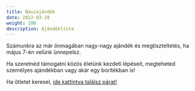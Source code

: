 ```yaml
---
title: Nászajándék
date: 2022-03-28
weight: 100
description: Ajándéklista
---
```


Számunkra az már önmagában nagy-nagy ajándék és megtiszteltetés, ha május 7-én velünk
ünnepelsz.

Ha szeretnéd támogatni közös életünk kezdeti lépéseit, megteheted személyes
ajándékban vagy akár egy borítékban is!

Ha  ötletet keresel,
[ide kattintva találsz párat!](https://docs.google.com/spreadsheets/d/1U5_eENGurb3m8noGlSONX2DnGrk6pLbir4vY_Cg-QWQ/edit?usp=drivesdk)
